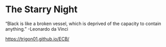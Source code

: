 # The Starry Night
“Black is like a broken vessel, which is deprived of the capacity to contain anything.”
-Leonardo da Vinci

https://trigon01.github.io/ECB/

